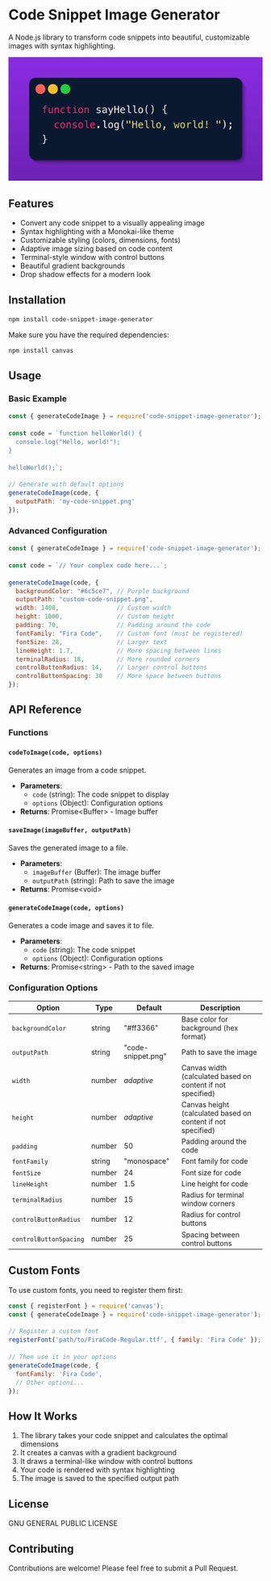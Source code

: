 # Code Snippet Image Generator

A Node.js library to transform code snippets into beautiful, customizable images with syntax highlighting.

![Example Code Snippet](examples/example-code-snippet.png)

## Features

- Convert any code snippet to a visually appealing image
- Syntax highlighting with a Monokai-like theme
- Customizable styling (colors, dimensions, fonts)
- Adaptive image sizing based on code content
- Terminal-style window with control buttons
- Beautiful gradient backgrounds
- Drop shadow effects for a modern look

## Installation

```bash
npm install code-snippet-image-generator
```

Make sure you have the required dependencies:

```bash
npm install canvas
```

## Usage

### Basic Example

```javascript
const { generateCodeImage } = require('code-snippet-image-generator');

const code = `function helloWorld() {
  console.log("Hello, world!");
}

helloWorld();`;

// Generate with default options
generateCodeImage(code, {
  outputPath: 'my-code-snippet.png'
});
```

### Advanced Configuration

```javascript
const { generateCodeImage } = require('code-snippet-image-generator');

const code = `// Your complex code here...`;

generateCodeImage(code, {
  backgroundColor: "#6c5ce7", // Purple background
  outputPath: "custom-code-snippet.png",
  width: 1400,                // Custom width
  height: 1000,               // Custom height
  padding: 70,                // Padding around the code
  fontFamily: "Fira Code",    // Custom font (must be registered)
  fontSize: 28,               // Larger text
  lineHeight: 1.7,            // More spacing between lines
  terminalRadius: 18,         // More rounded corners
  controlButtonRadius: 14,    // Larger control buttons
  controlButtonSpacing: 30    // More space between buttons
});
```

## API Reference

### Functions

#### `codeToImage(code, options)`

Generates an image from a code snippet.

- **Parameters**:
  - `code` (string): The code snippet to display
  - `options` (Object): Configuration options
- **Returns**: Promise\<Buffer\> - Image buffer

#### `saveImage(imageBuffer, outputPath)`

Saves the generated image to a file.

- **Parameters**:
  - `imageBuffer` (Buffer): The image buffer
  - `outputPath` (string): Path to save the image
- **Returns**: Promise\<void\>

#### `generateCodeImage(code, options)`

Generates a code image and saves it to file.

- **Parameters**:
  - `code` (string): The code snippet
  - `options` (Object): Configuration options
- **Returns**: Promise\<string\> - Path to the saved image

### Configuration Options

| Option | Type | Default | Description |
|--------|------|---------|-------------|
| `backgroundColor` | string | "#ff3366" | Base color for background (hex format) |
| `outputPath` | string | "code-snippet.png" | Path to save the image |
| `width` | number | *adaptive* | Canvas width (calculated based on content if not specified) |
| `height` | number | *adaptive* | Canvas height (calculated based on content if not specified) |
| `padding` | number | 50 | Padding around the code |
| `fontFamily` | string | "monospace" | Font family for code |
| `fontSize` | number | 24 | Font size for code |
| `lineHeight` | number | 1.5 | Line height for code |
| `terminalRadius` | number | 15 | Radius for terminal window corners |
| `controlButtonRadius` | number | 12 | Radius for control buttons |
| `controlButtonSpacing` | number | 25 | Spacing between control buttons |

## Custom Fonts

To use custom fonts, you need to register them first:

```javascript
const { registerFont } = require('canvas');
const { generateCodeImage } = require('code-snippet-image-generator');

// Register a custom font
registerFont('path/to/FiraCode-Regular.ttf', { family: 'Fira Code' });

// Then use it in your options
generateCodeImage(code, {
  fontFamily: 'Fira Code',
  // Other options...
});
```

## How It Works

1. The library takes your code snippet and calculates the optimal dimensions
2. It creates a canvas with a gradient background
3. It draws a terminal-like window with control buttons
4. Your code is rendered with syntax highlighting
5. The image is saved to the specified output path

## License

GNU GENERAL PUBLIC LICENSE

## Contributing

Contributions are welcome! Please feel free to submit a Pull Request.